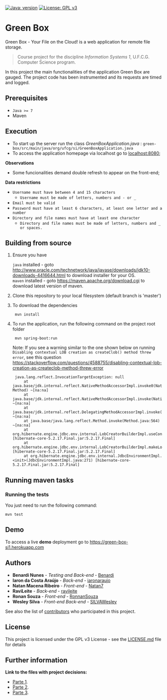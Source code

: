 [![Java: version](https://img.shields.io/badge/JAVA-%3E%3D%207-blue.svg)](https://www.oracle.com/technetwork/java/javase/overview/java8-2100321.html)
[![License: GPL v3](https://img.shields.io/badge/License-GPLv3-blue.svg)](https://www.gnu.org/licenses/gpl-3.0)

# Green Box

 Green Box - Your File on the Cloud! is a web application for remote file storage. 

> Course project for the discipline *Information Systems 1*, U.F.C.G. Computer Science program.

In this project the main functionalities of the application Green Box are gauged. The project code has been instrumented and its requests are timed and logged.

## Prerequisites

* `Java >= 7`
* Maven

## Execution
- To start up the server run the class *GreenBoxApplication.java* : `green-box/src/main/java/org/ufcg/si/GreenBoxApplication.java`
- To access the application homepage via localhost go to [localhost:8080](http://localhost:8080/);

**Observations**

- Some funcionalities demand double refresh to appear on the front-end;


**Data restrictions**
- `Username must have between 4 and 15 characters`
  -  `Username must be made of letters, numbers and - or _`
- `Email must be valid`
- `Password must have at least 6 characters, at least one letter and a number`
- `Directory and file names must have at least one character` 
  - `Directory and file names must be made of letters, numbers and _ or spaces.`

## Building from source

1. Ensure you have 

   ```java``` installed - goto http://www.oracle.com/technetwork/java/javase/downloads/jdk10-downloads-4416644.html to download installer for your OS.    
   ```maven``` installed - goto https://maven.apache.org/download.cgi to download latest version of maven.

1. Clone this repository to your local filesystem (default branch is 'master')

1. To download the dependencies
   ```
    mvn install
   ```

1. To run the application, run the following command on the project root folder

   ```
    mvn spring-boot:run
   ```

   Note: If you see a warning similar to the one shown below on running `Disabling contextual LOB creation as createClob() method threw error`, see this question https://stackoverflow.com/questions/4588755/disabling-contextual-lob-creation-as-createclob-method-threw-error

   ```
    java.lang.reflect.InvocationTargetException: null
        at java.base/jdk.internal.reflect.NativeMethodAccessorImpl.invoke0(Native Method) ~[na:na]
        at java.base/jdk.internal.reflect.NativeMethodAccessorImpl.invoke(NativeMethodAccessorImpl.java:62) ~[na:na]
        at java.base/jdk.internal.reflect.DelegatingMethodAccessorImpl.invoke(DelegatingMethodAccessorImpl.java:43) ~[na:na]
        at java.base/java.lang.reflect.Method.invoke(Method.java:564) ~[na:na]
        at org.hibernate.engine.jdbc.env.internal.LobCreatorBuilderImpl.useContextualLobCreation(LobCreatorBuilderImpl.java:113) [hibernate-core-5.2.17.Final.jar:5.2.17.Final]
        at org.hibernate.engine.jdbc.env.internal.LobCreatorBuilderImpl.makeLobCreatorBuilder(LobCreatorBuilderImpl.java:54) [hibernate-core-5.2.17.Final.jar:5.2.17.Final]
        at org.hibernate.engine.jdbc.env.internal.JdbcEnvironmentImpl.<init>(JdbcEnvironmentImpl.java:271) [hibernate-core-5.2.17.Final.jar:5.2.17.Final]
   ```
## Running maven tasks

### Running the tests

You just need to run the following command:

`mvn test`

## Demo
 To access a live **demo** deployment go to https://green-box-si1.herokuapp.com

## Authors

* **Benardi Nunes** - *Testing and Back-end* - [Benardi](https://github.com/Benardi)
* **Iaron da Costa Araújo** - *Back-end* - [iaronaraujo](https://github.com/iaronaraujo)
* **Natan Macena Ribeiro** - *Front-end* - [Natan7](https://github.com/Natan7)
* **RaviLeite** - *Back-end* - [ravileite](https://github.com/ravileite)
* **Ronan Souza** - *Front-end* - [RonnanSouza](https://github.com/RonnanSouza)
* **Wesley Silva** - *Front-end Back-end* - [SILVAWesley](https://github.com/SILVAWesley)

See also the list of [contributors](https://github.com/the-green-box/green-box/contributors) who participated in this project.

## License

This project is licensed under the GPL v3 License - see the [LICENSE.md](LICENSE.md) file for details

## Further information

**Link to the files with project decisions:**
- [Parte 1](https://docs.google.com/a/ccc.ufcg.edu.br/document/d/1UiMmcIcAxkNDWNESD-hiz2iYHh934GrmqlwTLSeR4oA/edit?usp=sharing).
- [Parte 2](https://docs.google.com/a/ccc.ufcg.edu.br/document/d/1wrVjfn9iEbF9c0AOgRZd7funolg8Pzj761QL75_xqao/edit?usp=sharing).
- [Parte 3](https://docs.google.com/a/ccc.ufcg.edu.br/document/d/1ZT_eIiIiDkF6JBpxURnH-kjoP4PFzgvg0VwJg5RYqD4/edit?usp=sharing).
